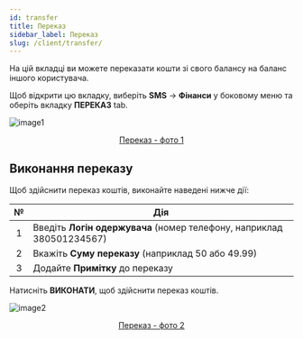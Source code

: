 ```yaml
---
id: transfer
title: Переказ
sidebar_label: Переказ
slug: /client/transfer/
---
```


На цій вкладці ви можете переказати кошти зі свого балансу на баланс іншого користувача.

Щоб відкрити цю вкладку, виберіть **SMS** → **Фінанси** у боковому меню та оберіть вкладку **ПЕРЕКАЗ** tab.

![image1](/img/uk/client_finances_transfer/image1.png "Переказ") <center><u>Переказ - фото 1</u></center>

## Виконання переказу

Щоб здійснити переказ коштів, виконайте наведені нижче дії:

|  №  | Дія |
| :-: | --- |
| 1 | Введіть **Логін одержувача** (номер телефону, наприклад 380501234567) |
| 2 | Вкажіть **Суму переказу** (наприклад 50 або 49.99) |
| 3 | Додайте **Примітку** до переказу |

Натисніть **ВИКОНАТИ**, щоб здійснити переказ коштів.

![image2](/img/uk/client_finances_transfer/image2.png "Переказ") <center><u>Переказ - фото 2</u></center>
